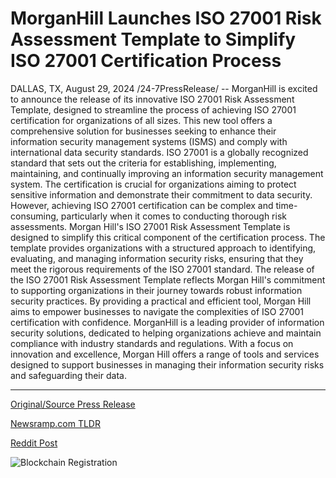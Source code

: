 # MorganHill Launches ISO 27001 Risk Assessment Template to Simplify ISO 27001 Certification Process

DALLAS, TX, August 29, 2024 /24-7PressRelease/ -- MorganHill is excited to announce the release of its innovative ISO 27001 Risk Assessment Template, designed to streamline the process of achieving ISO 27001 certification for organizations of all sizes. This new tool offers a comprehensive solution for businesses seeking to enhance their information security management systems (ISMS) and comply with international data security standards.  ISO 27001 is a globally recognized standard that sets out the criteria for establishing, implementing, maintaining, and continually improving an information security management system. The certification is crucial for organizations aiming to protect sensitive information and demonstrate their commitment to data security. However, achieving ISO 27001 certification can be complex and time-consuming, particularly when it comes to conducting thorough risk assessments.  Morgan Hill's ISO 27001 Risk Assessment Template is designed to simplify this critical component of the certification process. The template provides organizations with a structured approach to identifying, evaluating, and managing information security risks, ensuring that they meet the rigorous requirements of the ISO 27001 standard.  The release of the ISO 27001 Risk Assessment Template reflects Morgan Hill's commitment to supporting organizations in their journey towards robust information security practices. By providing a practical and efficient tool, Morgan Hill aims to empower businesses to navigate the complexities of ISO 27001 certification with confidence.  MorganHill is a leading provider of information security solutions, dedicated to helping organizations achieve and maintain compliance with industry standards and regulations. With a focus on innovation and excellence, Morgan Hill offers a range of tools and services designed to support businesses in managing their information security risks and safeguarding their data. 

---

[Original/Source Press Release](https://www.24-7pressrelease.com/press-release/513877/morganhill-launches-iso-27001-risk-assessment-template-to-simplify-iso-27001-certification-process)
                    

[Newsramp.com TLDR](None) 



[Reddit Post](https://www.reddit.com/r/Leadership_Management/comments/1f40yu8/morganhill_launches_iso_27001_risk_assessment/) 



![Blockchain Registration](https://cdn.newsramp.app/24-7PressRelease/qrcode/248/29/poemFJ_n.webp)